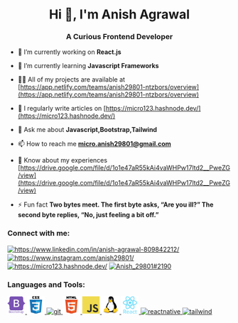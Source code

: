 <h1 align="center">Hi 👋, I'm Anish Agrawal</h1>
<h3 align="center">A Curious Frontend Developer</h3>

- 🔭 I’m currently working on **React.js**

- 🌱 I’m currently learning **Javascript Frameworks**

- 👨‍💻 All of my projects are available at [https://app.netlify.com/teams/anish29801-ntzbors/overview](https://app.netlify.com/teams/anish29801-ntzbors/overview)

- 📝 I regularly write articles on [https://micro123.hashnode.dev/](https://micro123.hashnode.dev/)

- 💬 Ask me about **Javascript,Bootstrap,Tailwind**

- 📫 How to reach me **micro.anish29801@gmail.com**

- 📄 Know about my experiences [https://drive.google.com/file/d/1o1e47aR55kAi4vaWHPw17ltd2__PweZG/view](https://drive.google.com/file/d/1o1e47aR55kAi4vaWHPw17ltd2__PweZG/view)

- ⚡ Fun fact **Two bytes meet. The first byte asks, “Are you ill?” The second byte replies, “No, just feeling a bit off.”**

<h3 align="left">Connect with me:</h3>
<p align="left">
<a href="https://linkedin.com/in/https://www.linkedin.com/in/anish-agrawal-809842212/" target="blank"><img align="center" src="https://raw.githubusercontent.com/rahuldkjain/github-profile-readme-generator/master/src/images/icons/Social/linked-in-alt.svg" alt="https://www.linkedin.com/in/anish-agrawal-809842212/" height="30" width="40" /></a>
<a href="https://instagram.com/https://www.instagram.com/anish29801/" target="blank"><img align="center" src="https://raw.githubusercontent.com/rahuldkjain/github-profile-readme-generator/master/src/images/icons/Social/instagram.svg" alt="https://www.instagram.com/anish29801/" height="30" width="40" /></a>
<a href="https://hashnode.com/https://micro123.hashnode.dev/" target="blank"><img align="center" src="https://raw.githubusercontent.com/rahuldkjain/github-profile-readme-generator/master/src/images/icons/Social/hashnode.svg" alt="https://micro123.hashnode.dev/" height="30" width="40" /></a>
<a href="https://discord.gg/Anish_29801#2190" target="blank"><img align="center" src="https://raw.githubusercontent.com/rahuldkjain/github-profile-readme-generator/master/src/images/icons/Social/discord.svg" alt="Anish_29801#2190" height="30" width="40" /></a>
</p>

<h3 align="left">Languages and Tools:</h3>
<p align="left"> <a href="https://getbootstrap.com" target="_blank" rel="noreferrer"> <img src="https://raw.githubusercontent.com/devicons/devicon/master/icons/bootstrap/bootstrap-plain-wordmark.svg" alt="bootstrap" width="40" height="40"/> </a> <a href="https://www.w3schools.com/css/" target="_blank" rel="noreferrer"> <img src="https://raw.githubusercontent.com/devicons/devicon/master/icons/css3/css3-original-wordmark.svg" alt="css3" width="40" height="40"/> </a> <a href="https://git-scm.com/" target="_blank" rel="noreferrer"> <img src="https://www.vectorlogo.zone/logos/git-scm/git-scm-icon.svg" alt="git" width="40" height="40"/> </a> <a href="https://www.w3.org/html/" target="_blank" rel="noreferrer"> <img src="https://raw.githubusercontent.com/devicons/devicon/master/icons/html5/html5-original-wordmark.svg" alt="html5" width="40" height="40"/> </a> <a href="https://developer.mozilla.org/en-US/docs/Web/JavaScript" target="_blank" rel="noreferrer"> <img src="https://raw.githubusercontent.com/devicons/devicon/master/icons/javascript/javascript-original.svg" alt="javascript" width="40" height="40"/> </a> <a href="https://www.linux.org/" target="_blank" rel="noreferrer"> <img src="https://raw.githubusercontent.com/devicons/devicon/master/icons/linux/linux-original.svg" alt="linux" width="40" height="40"/> </a> <a href="https://reactjs.org/" target="_blank" rel="noreferrer"> <img src="https://raw.githubusercontent.com/devicons/devicon/master/icons/react/react-original-wordmark.svg" alt="react" width="40" height="40"/> </a> <a href="https://reactnative.dev/" target="_blank" rel="noreferrer"> <img src="https://reactnative.dev/img/header_logo.svg" alt="reactnative" width="40" height="40"/> </a> <a href="https://tailwindcss.com/" target="_blank" rel="noreferrer"> <img src="https://www.vectorlogo.zone/logos/tailwindcss/tailwindcss-icon.svg" alt="tailwind" width="40" height="40"/> </a> </p>
